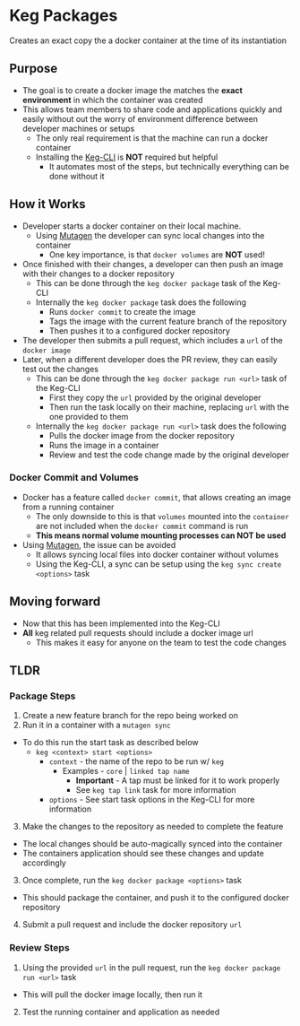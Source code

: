 # Keg Packages
Creates an exact copy the a docker container at the time of its instantiation

## Purpose
* The goal is to create a docker image the matches the **exact environment** in which the container was created
* This allows team members to share code and applications quickly and easily without out the worry of environment difference between developer machines or setups
  * The only real requirement is that the machine can run a docker container
  * Installing the [Keg-CLI](https://github.com/keg-hub/keg-cli) is **NOT** required but helpful
    * It automates most of the steps, but technically everything can be done without it

## How it Works
* Developer starts a docker container on their local machine.
  * Using [Mutagen](https://mutagen.io/) the developer can sync local changes into the container
    * One key importance, is that `docker volumes` are **NOT** used!
* Once finished with their changes, a developer can then push an image with their changes to a docker repository
  * This can be done through the `keg docker package` task of the Keg-CLI
  * Internally the `keg docker package` task does the following
      * Runs `docker commit` to create the image
      * Tags the image with the current feature branch of the repository
      * Then pushes it to a configured docker repository
* The developer then submits a pull request, which includes a `url` of the `docker image`
* Later, when a different developer does the PR review, they can easily test out the changes
  * This can be done through the `keg docker package run <url>` task of the Keg-CLI
    * First they copy the `url` provided by the original developer
    * Then run the task locally on their machine, replacing `url` with the one provided to them
  * Internally the `keg docker package run <url>` task does the following
    * Pulls the docker image from the docker repository
    * Runs the image in a container
    * Review and test the code change made by the original developer

### Docker Commit and Volumes
  * Docker has a feature called `docker commit`, that allows creating an image from a running container
    * The only downside to this is that `volumes` mounted into the `container` are not included when the `docker commit` command is run
    * **This means normal volume mounting processes can NOT be used**
  * Using [Mutagen](https://mutagen.io/), the issue can be avoided
    * It allows syncing local files into docker container without volumes
    * Using the Keg-CLI, a sync can be setup using the `keg sync create <options>` task

## Moving forward
* Now that this has been implemented into the Keg-CLI
* **All** keg related pull requests should include a docker image url
  * This makes it easy for anyone on the team to test the code changes

## TLDR

### Package Steps
1. Create a new feature branch for the repo being worked on
2. Run it in a container with a `mutagen sync`
  * To do this run the start task as described below
    * `keg <context> start <options>`
      * `context` - the name of the repo to be run w/ `keg`
        * Examples - `core` | `linked tap name`
          * **Important** - A tap must be linked for it to work properly
          * See `keg tap link` task for more information
      * `options` - See start task options in the Keg-CLI for more information
3. Make the changes to the repository as needed to complete the feature
  * The local changes should be auto-magically synced into the container
  * The containers application should see these changes and update accordingly 
3. Once complete, run the `keg docker package <options>` task
  * This should package the container, and push it to the configured docker repository
4. Submit a pull request and include the docker repository `url`

### Review Steps
1. Using the provided `url` in the pull request, run the `keg docker package run <url>` task
  * This will pull the docker image locally, then run it
2. Test the running container and application as needed



